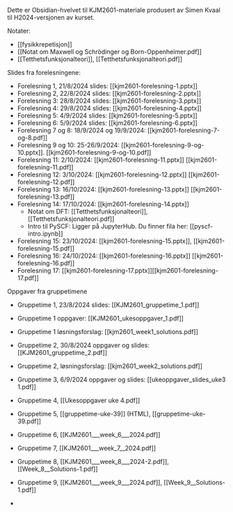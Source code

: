
Dette er Obsidian-hvelvet til KJM2601-materiale produsert av Simen Kvaal til H2024-versjonen av kurset.

Notater:
* [[fysikkrepetisjon]]
* [[Notat om Maxwell og Schrödinger og Born-Oppenheimer.pdf]]
* [[Tetthetsfunksjonalteori]], [[Tetthetsfunksjonalteori.pdf]]


Slides fra forelesningene:
* Forelesning 1, 21/8/2024 slides: [[kjm2601-forelesning-1.pptx]]
* Forelesning 2, 22/8/2024 slides: [[kjm2601-forelesning-2.pptx]]
* Forelesning 3: 28/8/2024 slides: [[kjm2601-forelesning-3.pptx]]
* Forelesning 4: 29/8/2024 slides: [[kjm2601-forelesning-4.pptx]]
* Forelesning 5: 4/9/2024 slides: [[kjm2601-forelesning-5.pptx]]
* Forelesning 6: 5/9/2024 slides: [[kjm2601-forelesning-6.pptx]]
* Forelesning 7 og 8: 18/9/2024 og 19/9/2024: [[kjm2601-forelesning-7-og-8.pdf]]
* Forelesning 9 og 10: 25-26/9/2024: [[kjm2601-forelesning-9-og-10.pptx]]. [[kjm2601-forelesning-9-og-10.pdf]]
* Forelesning 11: 2/10/2024: [[kjm2601-forelesning-11.pptx]] [[kjm2601-forelesning-11.pdf]]
* Forelesning 12: 3/10/2024: [[kjm2601-forelesning-12.pptx]] [[kjm2601-forelesning-12.pdf]]
* Forelesning 13: 16/10/2024: [[kjm2601-forelesning-13.pptx]] [[kjm2601-forelesning-13.pdf]]
* Forelesning 14: 17/10/2024: [[kjm2601-forelesning-14.pptx]]
	* Notat om DFT: [[Tetthetsfunksjonalteori]], [[Tetthetsfunksjonalteori.pdf]]
	* Intro til PySCF: Ligger på JupyterHub. Du finner fila her: [[pyscf-intro.ipynb]]
* Forelesning 15: 23/10/2024: [[kjm2601-forelesning-15.pptx]], [[kjm2601-forelesning-15.pdf]]
* Forelesning 16: 24/10/2024: [[kjm2601-forelesning-16.pptx]] [[kjm2601-forelesning-16.pdf]]
* Forelesning 17: [[kjm2601-forelesning-17.pptx]][[kjm2601-forelesning-17.pdf]]
<!--* Forelesning 18:
* Forelesning 19:
* Forelesning 20:
* Forelesning 21:
* Forelesning 22:
* Forelesning 23:
* Forelesning 24:-->



Oppgaver fra gruppetimene
* Gruppetime 1, 23/8/2024 slides: [[KJM2601_gruppetime_1.pdf]]
* Gruppetime 1 oppgaver: [[KJM2601_ukesoppgaver_1.pdf]]
* Gruppetime 1 løsningsforslag: [[kjm2601_week1_solutions.pdf]]

* Gruppetime 2, 30/8/2024 oppgaver og slides: [[KJM2601_gruppetime_2.pdf]]
* Gruppetime 2, løsningsforslag: [[kjm2601_week2_solutions.pdf]]
* Gruppetime 3, 6/9/2024 oppgaver og slides: [[ukeoppgaver_slides_uke3 1.pdf]]
* Gruppetime 4, [[Ukesoppgaver uke 4.pdf]]
* Gruppetime 5, [[gruppetime-uke-39]] (HTML), [[gruppetime-uke-39.pdf]]
* Gruppetime 6, [[KJM2601___week_6___2024.pdf]]
* Gruppetime 7, [[KJM2601___week_7__2024.pdf]]
* Gruppetime 8, [[KJM2601___week_8___2024-2.pdf]], [[Week_8__Solutions-1.pdf]]
* Gruppetime 9, [[KJM2601___week_9___2024.pdf]], [[Week_9__Solutions-1.pdf]]
* 


